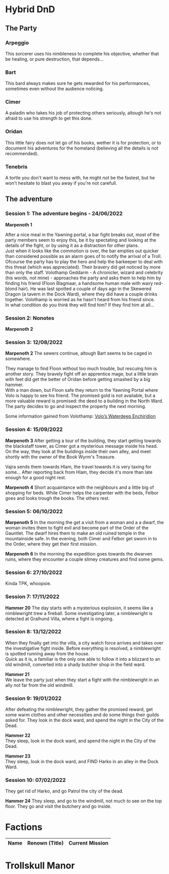 # Hybrid DnD
## The Party

### Arpeggio
This sorcerer uses his nimbleness to complete his objective, whether that be healing, or pure destruction, that depends...

### Bart
This bard always makes sure he gets rewarded for his performances, sometimes even without the audience noticing.

### Cimer
A paladin who takes his job of protecting others seriously, altough he's not afraid to use his strength to get this done.

### Oridan
This little fairy does not let go of his books, wether it is for protection, or to document his adventures for the homeland (believing all the details is not recommended).

### Tenebris
A tortle you don't want to mess with, he might not be the fastest, but he won't hesitate to blast you away if you're not carefull.

## The adventure

### Session 1: The adventure begins - 24/06/2022
**Marpenoth 1**

After a nice meal in the Yawning portal, a bar fight breaks out, most of the party members seem to enjoy this, be it by spectating and looking at the details of the fight, or by using it as a distraction for other plans.\
Just when it looks like the commotion is over, the bar empties out quicker than considered possible as an alarm goes of to notify the arrival of a Troll. Ofcourse the party has to play the hero and help the barkeeper to deal with this threat (which was appreciated). Their bravery did get noticed by more than only the staff. Volothamp Geddarm - A chronicler, wizard and celebrity (his words, not mine) - approaches the party and asks them to help him by finding his friend (Floon Blagmaar, a handsome human male with wavy red-blond hair). He was last spotted a couple of days ago in the Skewered Dragon (a tavern in the Dock Ward), where they did have a couple drinks together. Volothamp is worried as he hasn't heard from his friend since.\
In what condition do you think they will find him? If they find him at all...


### Session 2: Nonotes

**Marpenoth 2**

### Session 3: 12/08/2022
**Marpenoth 2**
The sewers continue, altough Bart seems to be caged in somewhere.

They manage to find Floon without too much trouble, but rescuing him is another story. They bravely fight off an apprentice mage, but a little brain with feet did get the better of Oridan before getting smashed by a big hammer.\
With a man down, but Floon safe they return to the Yawning Portal where Volo is happy to see his friend. The promised gold is not available, but a more valuable reward is promised: the deed to a building in the North Ward. The party decides to go and inspect the property the next morning.

Some information gained from Volothamp: [Volo’s Waterdeep Enchiridion](../Dragon%20of%20Icespire%20Peak/handouts/Waterdeeps%20Enchiridion)

### Session 4: 15/09/2022
**Marpenoth 3**
After getting a tour of the building, they start getting towards the blackstaff tower, as Cimer got a mysterious message inside his head.
On the way, they look at the buildings inside their own alley, and meet shortly with the owner of the Book Wyrm's Treasure.

Vajra sends them towards Hlam, the travel towards it is very taxing for some... After reporting back from Hlam, they decide it's more than late enough for a good night rest.

**Marpenoth 4**
Short acquaintance with the neighbours and a little big of shopping for beds. While Cimer helps the carpenter with the beds, Felbor goes and looks trough the books. The others rest.


### Session 5: 06/10/2022

**Marpenoth 5**
In the morning the get a visit from a woman and a a dwarf, the woman invites them to fight evil and become part of the Order of the Gauntlet. The dwarf hires them to make an old ruined temple in the mountainside safe. In the evening, both Cimer and Felbor get sworn in to the Order, where they get their first mission.

**Marpenoth 6**
In the morning the expedition goes towards the dwarven ruins, where they encounter a couple slimey creatures and find some gems.


### Session 6: 27/10/2022
Kinda TPK, whoopsie.


### Session 7: 17/11/2022

**Hammer 20**
The day starts with a mysterious explosion, it seems like a nimblewright trew a fireball. Some investigating later, a nimblewright is detected at Gralhund Villa, where a fight is ongoing.


### Session 8: 13/12/2022
When they finally get into the villa, a city watch force arrives and takes over the investigative fight inside. Before everything is resolved, a nimblewright is spotted running away from the house.\
Quick as it is, a familiar is the only one able to follow it into a blizzard to an old windmill, converted into a shady butcher shop in the field ward.

**Hammer 21**\
We leave the party just when they start a fight with the nimblewright in an ally not far from the old windmill.

### Session 9: 19/01/2022
After defeating the nimblewright, they gather the promised reward, get some warm clothes and other necessities and do some things their guilds asked for.
They look in the dock ward, and spend the night in the City of the Dead.

**Hammer 22**\
They sleep, look in the dock ward, and spend the night in the City of the Dead.

**Hammer 23**\
They sleep, look in the dock ward, and FIND Harko in an alley in the Dock Ward.


### Session 10: 07/02/2022
They get rid of Harko, and go Patrol the city of the dead.

**Hammer 24**
They sleep, and go to the windmill, not much to see on the top floor.
They go and visit the butchery and go inside.




# Factions
| Name | Renown (Title) | Current Mission |
|---|---|---|




# Trollskull Manor
